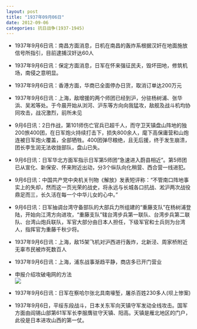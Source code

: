 ```yaml
---
layout: post
title: "1937年09月06日"
date: 2012-09-06
categories: 抗日战争(1937-1945)
---
```


<meta name="referrer" content="no-referrer" />

- 1937年9月6日讯：南昌方面消息，日机在南昌的轰炸系根据汉奸在地面施放信号所指引，目前逮捕汉奸达60人 

- 1937年9月6日讯：保定方面消息，日军在怀来强征民夫，毁坏田地，修筑机场，南侵之意明显。 

- 1937年9月6日讯：香港方面，华商已全面停办日货，取消订单达200万元 

- 1937年9月6日讯：上海，敌增援的两个师团已经到沪，分驻杨树浦、张华浜、吴淞等处。于今晨开始从浏河、沪东等方向向我猛攻，敌舰及战斗机均协同攻击，战况激烈，前所未见 

- 9月6日讯：2日作战，第101师伤亡官兵已超千人，而守卫天镇盘山阵地的独200旅400团，在日军炮火持续打击下，损失800余人，麾下高保庸营和山炮连被日军炮火覆盖，全部牺牲。400团弹尽粮绝，且无后援，终于发生崩溃，团长李生润无法收拢部队，盘山已失。 

- 9月6日讯：日军华北方面军指示日军第5师团“急速进入蔚县相近”。第5师团已从宣化、新保安、怀来附近出动，分3个纵队向化稍营、西合营一线进犯。 

- 9月6日讯：中国共产党中央机关刊物《解放》发表短评称：“不管南口阵地事实上的失却，然而这一页光荣的战史，将永远与长城各口抗战、淞沪两次战役鼎足而三，长久活在每一个中华儿女的心中。” 

- 9月6日讯：日军抽调台湾守备部队的大部兵力所组建的“重藤支队”在杨树浦登陆，开始向江湾方向进攻，“重藤支队”辖台湾步兵第一联队、台湾步兵第二联队、台湾山炮兵联队，军官大部分由日本人担任，下级军官和士兵则为台湾人，指挥官为重藤千秋少将。 

- 1937年9月6日讯：上海，敌15架飞机对沪西进行轰炸，北新泾、周家桥附近无辜市民被炸死数百人 

- 1937年9月6日讯：上海，浦东战事渐趋平静，商店多已开门营业 

- 申报介绍攻破电网的方法 <br/><img src="https://ww4.sinaimg.cn/large/aca367d8jw1dwmkskj1llj.jpg" />

- 1937年9月6日讯：日军在察哈尔张北具南壕堑，屠杀百姓230多人(坝上惨案) 

- 1937年9月6日，平绥东段战斗，日本关东军向天镇守军发动全线攻击。国军方面由阎锡山部第61军军长李服膺驻守天镇、阳高。天镇是雁北地区的门户，此役是日本进攻山西的第一仗。 

